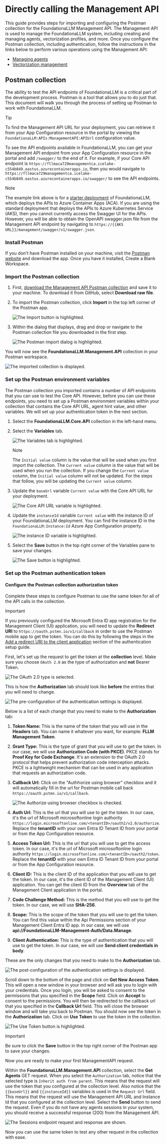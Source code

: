 # Directly calling the Management API

This guide provides steps for importing and configuring the Postman collection for the FoundationaLLM Management API. The Management API is used to manage the FoundationaLLM system, including creating and managing agents, vectorization profiles, and more. Once you configure the Postman collection, including authentication, follow the instructions in the links below to perform various operations using the Management API:

- [Managing agents](../../setup-guides/agents/index.md)
- [Vectorization management](../../setup-guides/vectorization/index.md)

## Postman collection

The ability to test the API endpoints of FoundationaLLM is a critical part of the development process. Postman is a tool that allows you to do just that. This document will walk you through the process of setting up Postman to work with FoundationaLLM.

> [!TIP]
> To find the Management API URL for your deployment, you can retrieve it from your App Configuration resource in the portal by viewing the `FoundationaLLM:APIs:ManagementAPI:APIUrl` configuration value.

To see the API endpoints available in FoundationaLLM, you can get your Management API endpoint from your App Configuration resource in the portal and add `/swagger/` to the end of it. For example, if your Core API endpoint is `https://fllmaca729managementca.icelake-c554b849.eastus.azurecontainerapps.io`, then you would navigate to `https://fllmaca729managementca.icelake-c554b849.eastus.azurecontainerapps.io/swagger/` to see the API endpoints.

> [!NOTE]
> The example link above is for a [starter deployment](../deployment/deployment-starter.md) of FoundationaLLM, which deploys the APIs to Azure Container Apps (ACA). If you are using the standard deployment that deploys the APIs to Azure Kubernetes Service (AKS), then you cannot currently access the Swagger UI for the APIs. However, you will be able to obtain the OpenAPI swagger.json file from the Management API endpoint by navigating to `https://{{AKS URL}}/management/swagger/v1/swagger.json`.

### Install Postman

If you don't have Postman installed on your machine, visit the [Postman website](https://www.getpostman.com/) and download the app. Once you have it installed, Create a Blank Workspace.

### Import the Postman collection

1. First, [download the Management API Postman collection](https://github.com/solliancenet/foundationallm/blob/main/docs/FoundationaLLM.Management.API.postman_collection.json) and save it to your machine. To download it from GitHub, select **Download raw file**.

2. To import the Postman collection, click **Import** in the top left corner of the Postman app.

    ![The Import button is highlighted.](media/postman-import-button.png)

3. Within the dialog that displays, drag and drop or navigate to the Postman collection file you downloaded in the first step.

    ![The Postman import dialog is highlighted.](media/postman-import-collection.png)

You will now see the **FoundationaLLM.Management.API** collection in your Postman workspace.

![The imported collection is displayed.](media/postman-imported-management-collection.png)

### Set up the Postman environment variables

The Postman collection you imported contains a number of API endpoints that you can use to test the Core API. However, before you can use these endpoints, you need to set up a Postman environment variables within your collection that contains the Core API URL, agent hint value, and other variables. We will set up your authentication token in the next section.

1. Select the **FoundationaLLM.Core.API** collection in the left-hand menu.

2. Select the **Variables** tab.

    ![The Variables tab is highlighted.](media/postman-management-variables-tab.png)

    > [!NOTE]
    > The `Initial value` column is the value that will be used when you first import the collection. The `Current value` column is the value that will be used when you run the collection. If you change the `Current value` column, the `Initial value` column will not be updated. For the steps that follow, you will be updating the `Current value` column.

3. Update the `baseUrl` variable `Current value` with the Core API URL for your deployment.

    ![The Core API URL variable is highlighted.](media/postman-management-api-url-variable.png)

4. Update the `instanceId` variable `Current value` with the instance ID of your FoundationaLLM deployment. You can find the instance ID in the `FoundationaLLM:Instance:Id` Azure App Configuration property.

    ![The instance ID variable is highlighted.](media/postman-instance-id-variable.png)

5. Select the **Save** button in the top right corner of the Variables pane to save your changes.

    ![The Save button is highlighted.](media/postman-management-save-button.png)

### Set up the Postman authentication token

#### Configure the Postman collection authorization token

Complete these steps to configure Postman to use the same token for all of the API calls in the collection.

> [!IMPORTANT]
> If you previously configured the Microsoft Entra ID app registration for the Management Client (UI) application, you will need to update the **Redirect URI** to `https://oauth.pstmn.io/v1/callback` in order to use the Postman mobile app to get the token. You can do this by following the steps in the [Add a redirect URI to the client application](../../deployment/authentication/management-authentication-setup-entra.md#add-a-redirect-uri-to-the-client-application) section of the authentication setup guide.

First, let's set up the request to get the token at the **collection** level. Make sure you choose `OAuth 2.0` as the type of authorization and **not** Bearer Token.

![The OAuth 2.0 type is selected.](media/postman-management-auth-type.png)

This is how the **Authorization** tab should look like **before** the entries that you will need to change.

![The pre-configuration of the authentication settings is displayed.](media/postman-auth-pre.png)

Below is a list of each change that you need to make to the **Authorization** tab:

1. **Token Name:** This is the name of the token that you will use in the **Headers** tab. You can name it whatever you want, for example: **FLLM Management Token**.
2. **Grant Type:** This is the type of grant that you will use to get the token. In our case, we will use **Authorization Code (with PKCE)**. PKCE stands for **Proof Key for Code Exchange**. It's an extension to the OAuth 2.0 protocol that helps prevent authorization code interception attacks. PKCE is a lightweight mechanism that can be used in any application that requests an authorization code.
3. **Callback Url:** Click on the "Authhorize using browser" checkbox and it will automatically fill in the url for Postman mobile call back `https://oauth.pstmn.io/v1/callback`.

    ![The Authorize using browser checkbox is checked.](media/postman-callback-url-authorize-using-browser.png)

4. **Auth Url:** This is the url that you will use to get the token.  In our case, it's the url of Microsoft microsoftonline login authority `https://login.microsoftonline.com/<tenantID>/oauth2/v2.0/authorize`. Replace the **tenantID** with your own Entra ID Tenant ID from your portal or from the App Configuration resource.
5. **Access Token Url:** This is the url that you will use to get the access token.  In our case, it's the url of Microsoft microsoftonline login authority `https://login.microsoftonline.com/<tenantID>/oauth2/token`. Replace the **tenantID** with your own Entra ID Tenant ID from your portal or from the App Configuration resource.
6. **Client ID:** This is the client ID of the application that you will use to get the token. In our case, it's the client ID of the Management Client (UI) application. You can get the client ID from the **Overview** tab of the Management Client application in the portal.
7. **Code Challenge Method:** This is the method that you will use to get the token. In our case, we will use **SHA-256**.
8. **Scope:** This is the scope of the token that you will use to get the token. You can find this value within the Api Permissions section of your Management Client Entra ID app. In our case, we will use **api://FoundationaLLM-Management-Auth/Data.Manage**.
9. **Client Authentication:** This is the type of authentication that you will use to get the token.  In our case, we will use **Send client credentials in body**.

These are the only changes that you need to make to the **Authorization** tab.  

![The post-configuration of the authentication settings is displayed.](media/postman-management-auth-post.png)

Scroll down to the bottom of the page and click on **Get New Access Token**. This will open a new window in your browser and will ask you to login with your credentials.  Once you login, you will be asked to consent to the permissions that you specified in the **Scope** field.  Click on **Accept** to consent to the permissions.  You will then be redirected to the callback url that you specified in the **Callback Url** field.  This will close the browser window and will take you back to Postman. You should now see the token in the **Authorization** tab. Click on **Use Token** to use the token in the collection.

![The Use Token button is highlighted.](media/postman-use-management-token.png)

> [!IMPORTANT]
> Be sure to click the **Save** button in the top right corner of the Postman app to save your changes.

Now you are ready to make your first ManagementAPI request.

Within the **FoundationaLLM.Management.API** collection, select the **Get Agents** GET request. When you select the `Authorization` tab, notice that the selected type is `Inherit auth from parent`. This means that the request will use the token that you configured at the collection level. Also notice that the `{{baseUrl}}` and `{{instanceId}}` variables is used in the `Request Url` field. This means that the request will use the Management API URL and Instance Id that you configured at the collection level. Select the **Send** button to send the request. Even if you do not have any agents sessions in your system, you should receive a successful response (200) from the Management API.

![The Sessions endpoint request and response are shown.](media/postman-agents-request.png)

Now you can use the same token to test any other request in the collection with ease.
